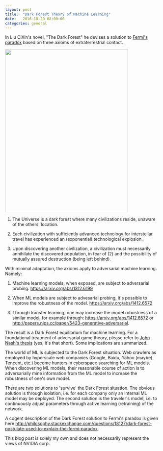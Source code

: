 ```yaml
---
layout: post
title:  "Dark Forest Theory of Machine Learning"
date:   2016-10-20 08:00:00
categories: general
---
```


In Liu CiXin's novel, "The Dark Forest" he devises a solution to [Fermi's paradox][fermi] based on three axioms of extraterrestrial contact.

<img src="http://leotam.github.io/assets/darkForest.jpg" width="400" height="532" align="middle"/>

1. The Universe is a dark forest where many civilizations reside, unaware of the others' location.

2. Each civilization with sufficiently advanced technology for interstellar travel has experienced an (exponential) technological explosion. 

3. Upon discovering another civilization, a civilization must necessarily annihilate the discovered population, in fear of (2) and the possibility of mutually assured destruction (being left behind).

With minimal adaptation, the axioms apply to adversarial machine learning.  Namely:

1. Machine learning models, when exposed, are subject to adversarial probing. <https://arxiv.org/abs/1312.6199>

2. When ML models are subject to advesarial probing, it's possible to improve the robustness of the model. <https://arxiv.org/abs/1412.6572>

3. Through transfer learning, one may increase the model robustness of a similar model, for example through: <https://arxiv.org/abs/1412.6572> or <http://papers.nips.cc/paper/5423-generative-adversarial>. 

The result is a Dark Forest equilibrium for machine learning.  For a foundational treatment of adversarial game theory, please refer to [John Nash's thesis][nashThesis] (yes, it's that short).  Some implications are summarized.

The world of ML is subjected to the Dark Forest situation.  Web crawlers as employed by hyperscale web companies (Google, Baidu, Yahoo (maybe), Tencent, etc.) become hunters in cyberspace searching for ML models.  When discovering ML models, their reasonable course of action is to adversarially mine information from the ML model to increase the robustness of one's own model.

There are two solutions to 'survive' the Dark Forest situation.  The obvious solution is through isolation, i.e. for each company only an internal ML model may be deployed.  The second solution is the traveler's model, i.e. to continuously adjust parameters through active learning (retraining) of the network.

A cogent description of the Dark Forest solution to Fermi's paradox is given here <http://philosophy.stackexchange.com/questions/18127/dark-forest-postulate-used-to-explain-the-fermi-paradox>.  

This blog post is solely my own and does not necessarily represent the views of NVIDIA corp.

[fermi]: https://en.wikipedia.org/wiki/Fermi_paradox
[nashThesis]: http://www.princeton.edu/mudd/news/faq/topics/Non-Cooperative_Games_Nash.pdf